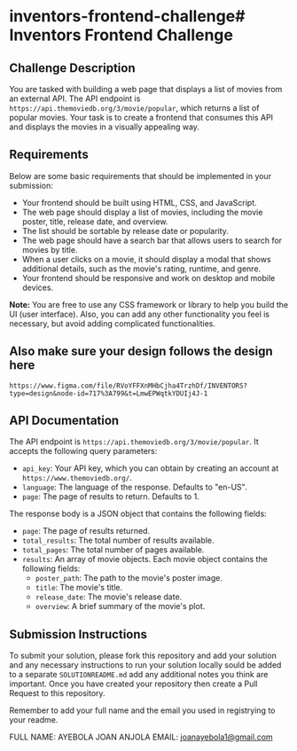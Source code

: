 # inventors-frontend-challenge# Inventors Frontend Challenge

## Challenge Description

You are tasked with building a web page that displays a list of movies from an external API. The API endpoint is `https://api.themoviedb.org/3/movie/popular`, which returns a list of popular movies. Your task is to create a frontend that consumes this API and displays the movies in a visually appealing way.

## Requirements

Below are some basic requirements that should be implemented in your submission:

- Your frontend should be built using HTML, CSS, and JavaScript.
- The web page should display a list of movies, including the movie poster, title, release date, and overview.
- The list should be sortable by release date or popularity.
- The web page should have a search bar that allows users to search for movies by title.
- When a user clicks on a movie, it should display a modal that shows additional details, such as the movie's rating, runtime, and genre.
- Your frontend should be responsive and work on desktop and mobile devices.

**Note:** You are free to use any CSS framework or library to help you build the UI (user interface). Also, you can add any other functionality you feel is necessary, but avoid adding complicated functionalities.

## Also make sure your design follows the design here
`https://www.figma.com/file/RVoYFFXnMHbCjha4TrzhDf/INVENTORS?type=design&node-id=717%3A799&t=LmwEPWqtkYDUIj4J-1`

## API Documentation

The API endpoint is `https://api.themoviedb.org/3/movie/popular`. It accepts the following query parameters:

- `api_key`: Your API key, which you can obtain by creating an account at `https://www.themoviedb.org/`.
- `language`: The language of the response. Defaults to "en-US".
- `page`: The page of results to return. Defaults to 1.

The response body is a JSON object that contains the following fields:

- `page`: The page of results returned.
- `total_results`: The total number of results available.
- `total_pages`: The total number of pages available.
- `results`: An array of movie objects. Each movie object contains the following fields:
  - `poster_path`: The path to the movie's poster image.
  - `title`: The movie's title.
  - `release_date`: The movie's release date.
  - `overview`: A brief summary of the movie's plot.

## Submission Instructions

To submit your solution, please fork this repository and add your solution and any necessary instructions to run your solution locally sould be added to a separate `SOLUTIONREADME.md` add any additional notes you think are important. Once you have created your repository then create a Pull Request to this repository.

Remember to add your full name and the email you used in registrying to your readme.

FULL NAME: AYEBOLA JOAN ANJOLA
EMAIL: joanayebola1@gmail.com
